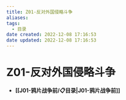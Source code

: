 ```yaml
---
title: Z01-反对外国侵略斗争
aliases:
tags:
  - 目录
date created: 2022-12-08 17:16:53
date updated: 2022-12-08 17:16:53
---
```


# Z01-反对外国侵略斗争

- **[[J01-鸦片战争前/📋目录|J01-鸦片战争前]]**
